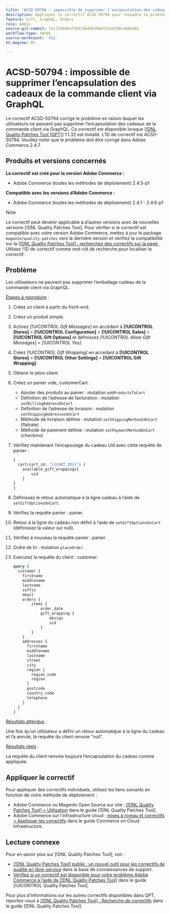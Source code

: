 ```yaml
---
title: "ACSD-50794 : impossible de supprimer l’encapsulation des cadeaux de la commande client via GraphQL"
description: Appliquez le correctif ACSD-50794 pour résoudre le problème Adobe Commerce en raison duquel les utilisateurs ne peuvent pas supprimer l’emballage cadeau de la commande client via GraphQL.
feature: Gift, GraphQL, Orders
role: Admin
source-git-commit: fe11599dbef283326db029b0312ad290cde0ba0a
workflow-type: tm+mt
source-wordcount: '412'
ht-degree: 0%

---
```


# ACSD-50794 : impossible de supprimer l’encapsulation des cadeaux de la commande client via GraphQL

Le correctif ACSD-50794 corrige le problème en raison duquel les utilisateurs ne peuvent pas supprimer l’encapsulation des cadeaux de la commande client via GraphQL. Ce correctif est disponible lorsque [[!DNL Quality Patches Tool (QPT)]](https://experienceleague.adobe.com/en/docs/commerce-knowledge-base/kb/announcements/commerce-announcements/magento-quality-patches-released-new-tool-to-self-serve-quality-patches) 1.1.32 est installé. L’ID de correctif est ACSD-50794. Veuillez noter que le problème doit être corrigé dans Adobe Commerce 2.4.7.

## Produits et versions concernés

**Le correctif est créé pour la version Adobe Commerce :**

* Adobe Commerce (toutes les méthodes de déploiement) 2.4.5-p1

**Compatible avec les versions d’Adobe Commerce :**

* Adobe Commerce (toutes les méthodes de déploiement) 2.4.1 - 2.4.6-p1

>[!NOTE]
>
>Le correctif peut devenir applicable à d’autres versions avec de nouvelles versions [!DNL Quality Patches Tool]. Pour vérifier si le correctif est compatible avec votre version Adobe Commerce, mettez à jour le package `magento/quality-patches` vers la dernière version et vérifiez la compatibilité sur la [[!DNL Quality Patches Tool] : recherchez des correctifs sur la page ](https://experienceleague.adobe.com/tools/commerce-quality-patches/index.html). Utilisez l’ID de correctif comme mot-clé de recherche pour localiser le correctif.

## Problème

Les utilisateurs ne peuvent pas supprimer l’emballage cadeau de la commande client via GraphQL.

<u>Étapes à reproduire</u> :

1. Créez un client à partir du front-end.
1. Créez un produit simple.
1. Activez *[!UICONTROL Gift Messages]* en accédant à **[!UICONTROL Stores]** > **[!UICONTROL Configuration]** > **[!UICONTROL Sales]** > **[!UICONTROL Gift Options]** et définissez *[!UICONTROL Allow Gift Messages]* = *[!UICONTROL Yes]*.
1. Créez *[!UICONTROL Gift Wrapping]* en accédant à **[!UICONTROL Stores]** > **[!UICONTROL Other Settings]** > **[!UICONTROL Gift Wrapping]**.
1. Obtenir le jeton client.
1. Créez un panier vide, customerCart.
   * Ajouter des produits au panier : mutation `addProductsToCart`
   * Définition de l’adresse de facturation : mutation `setBillingAddressOnCart`
   * Définition de l’adresse de livraison : mutation `setShippingAddressesOnCart`
   * Méthode de livraison définie : mutation `setShippingMethodsOnCart` (flatrate)
   * Méthode de paiement définie : mutation `setPaymentMethodOnCart` (checkmo)
1. Vérifiez maintenant l’encapsulage du cadeau *Uid* avec cette requête de panier :

   ```GraphQL
   {
     cart(cart_id: "{{CART_ID}}") {
       available_gift_wrappings{
           uid
       }
   }
   }
   ```

1. Définissez le retour automatique à la ligne cadeau à l’aide de `setGiftOptionsOnCart`.
1. Vérifiez la requête panier : panier.
1. Retour à la ligne du cadeau non défini à l’aide de `setGiftOptionsOnCart` (définissez la valeur sur null).
1. Vérifiez à nouveau la requête panier : panier.
1. Ordre de tri : mutation `placeOrder`.
1. Exécutez la requête du client : customer.

   ```GraphQL
   query {
     customer {
       firstname
       middlename
       lastname
       suffix
       email
       orders {
           items {
               order_date
               gift_wrapping {
                   design
                   uid
               }
           }
       }
       addresses {
         firstname
         middlename
         lastname
         street
         city
         region {
           region_code
           region
         }
         postcode
         country_code
         telephone
       }
     }
   }
   ```

<u>Résultats attendus</u> :

Une fois qu’un utilisateur a défini un retour automatique à la ligne du cadeau et l’a annulé, la requête du client renvoie &quot;null&quot;.

<u>Résultats réels</u> :

La requête du client renvoie toujours l’encapsulation du cadeau comme appliquée.

## Appliquer le correctif

Pour appliquer des correctifs individuels, utilisez les liens suivants en fonction de votre méthode de déploiement :

* Adobe Commerce ou Magento Open Source sur site : [[!DNL Quality Patches Tool] > Utilisation](/help/tools/quality-patches-tool/usage.md) dans le guide [!DNL Quality Patches Tool].
* Adobe Commerce sur l’infrastructure cloud : [mises à niveau et correctifs > Appliquer les correctifs](https://experienceleague.adobe.com/docs/commerce-cloud-service/user-guide/develop/upgrade/apply-patches.html) dans le guide Commerce on Cloud Infrastructure.

## Lecture connexe

Pour en savoir plus sur [!DNL Quality Patches Tool], voir :

* [[!DNL Quality Patches Tool] publié : un nouvel outil pour les correctifs de qualité en libre-service](https://experienceleague.adobe.com/en/docs/commerce-knowledge-base/kb/announcements/commerce-announcements/magento-quality-patches-released-new-tool-to-self-serve-quality-patches) dans la base de connaissances de support.
* [Vérifiez si un correctif est disponible pour votre problème Adobe Commerce à l’aide de  [!DNL Quality Patches Tool]](/help/tools/quality-patches-tool/patches-available-in-qpt/check-patch-for-magento-issue-with-magento-quality-patches.md) dans le guide [!UICONTROL Quality Patches Tool].


Pour plus d&#39;informations sur les autres correctifs disponibles dans QPT, reportez-vous à [[!DNL Quality Patches Tool] : Recherche de correctifs](https://experienceleague.adobe.com/tools/commerce-quality-patches/index.html) dans le guide [!DNL Quality Patches Tool].
